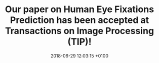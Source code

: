 ---
layout: post
title:  Our paper on Human Eye Fixations Prediction has been accepted at Transactions on Image Processing (TIP)!
date:   2018-06-29 12:03:15 +0100
---